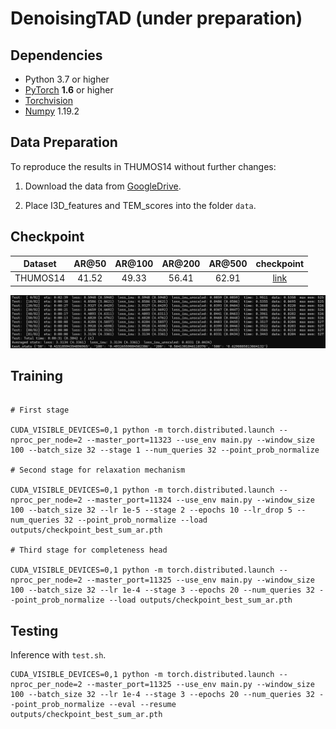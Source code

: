 
# DenoisingTAD (under preparation)

## Dependencies

- Python 3.7 or higher
- [PyTorch](https://pytorch.org/) **1.6** or higher
- [Torchvision](https://github.com/pytorch/vision)
- [Numpy](https://numpy.org/) 1.19.2

## Data Preparation

To reproduce the results in THUMOS14 without further changes:

1. Download the data from [GoogleDrive](https://drive.google.com/drive/folders/13KwgSgeZKWwIYE77PVo4_dvZhf8qQisJ?usp=sharing).

2. Place I3D_features and TEM_scores into the folder `data`.

## Checkpoint

Dataset  | AR@50 | AR@100 | AR@200 | AR@500 | checkpoint
:--: | :--: | :--: | :--:|  :--:| :--:
THUMOS14 | 41.52 | 49.33 | 56.41 | 62.91 | [link](https://drive.google.com/file/d/1h20GnPhaJP3QkwVspn_ndXevJ97FGpE6/view?usp=sharing)

![RTD-Net performance on THUMOS14](./rtd_thumos14.png)

## Training

```

# First stage

CUDA_VISIBLE_DEVICES=0,1 python -m torch.distributed.launch --nproc_per_node=2 --master_port=11323 --use_env main.py --window_size 100 --batch_size 32 --stage 1 --num_queries 32 --point_prob_normalize

# Second stage for relaxation mechanism

CUDA_VISIBLE_DEVICES=0,1 python -m torch.distributed.launch --nproc_per_node=2 --master_port=11324 --use_env main.py --window_size 100 --batch_size 32 --lr 1e-5 --stage 2 --epochs 10 --lr_drop 5 --num_queries 32 --point_prob_normalize --load outputs/checkpoint_best_sum_ar.pth

# Third stage for completeness head

CUDA_VISIBLE_DEVICES=0,1 python -m torch.distributed.launch --nproc_per_node=2 --master_port=11325 --use_env main.py --window_size 100 --batch_size 32 --lr 1e-4 --stage 3 --epochs 20 --num_queries 32 --point_prob_normalize --load outputs/checkpoint_best_sum_ar.pth
```

## Testing

Inference with `test.sh`.

```
CUDA_VISIBLE_DEVICES=0,1 python -m torch.distributed.launch --nproc_per_node=2 --master_port=11325 --use_env main.py --window_size 100 --batch_size 32 --lr 1e-4 --stage 3 --epochs 20 --num_queries 32 --point_prob_normalize --eval --resume outputs/checkpoint_best_sum_ar.pth
```
